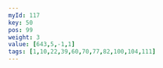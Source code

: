 ```yaml
---
myId: 117
key: 50
pos: 99
weight: 3
value: [643,5,-1,1]
tags: [1,10,22,39,60,70,77,82,100,104,111]
---
```

